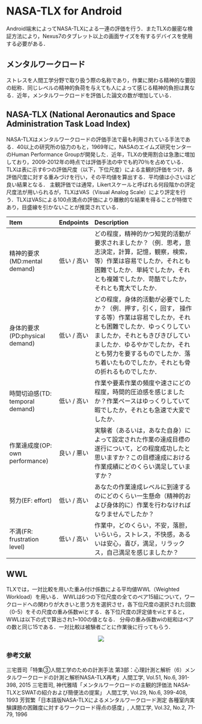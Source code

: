 # NASA-TLX for Android
Android端末によってNASA-TLXによる一連の評価を行う．またTLXの厳密な検証方法により，Nexus7のタブレット以上の画面サイズを有するデバイスを使用する必要がある．


## メンタルワークロード
ストレスを人間工学分野で取り扱う際の名称であり，作業に関わる精神的な要因の総称．同じレベルの精神的負荷を与えても人によって感じる精神的負担は異なる．近年，メンタルワークロードを評価した論文の数が増加している．


## NASA-TLX (National Aeronautics and Space Administration Task Load Index)
NASA-TLXはメンタルワークロードの評価手法で最も利用されている手法である．40以上の研究所の協力のもと，1969年に，NASAのエイムズ研究センターのHuman Performance Groupが開発した．近年，TLXの使用割合は急激に増加しており，2009-2012年の時点では評価手法の中でも約70％を占めている． 
TLXは表に示す6つの評価尺度（以下，下位尺度）による主観的評価をつけ，各評価尺度に対する重みづけを行い，その平均値を算出する．平均値は小さいほど良い結果となる．
主観評価では通常，Likertスケールと呼ばれる何段階かの評定尺度法が用いられるが，TLXはVAS（Visual Analog Scale）により評定を行う．TLXはVASによる100点満点の評価により離散的な結果を得ることが特徴であり，目盛線を引かないことが推奨されている． 

|Item|Endpoints|Description|
|:---|:---|:---|
|精神的要求(MD:mental demand)|低い / 高い|どの程度，精神的かつ知覚的活動が要求されましたか？（例．思考，意志決定，計算，記憶，観察，検索，等）作業は容易でしたか，それとも困難でしたか．単純でしたか，それとも複雑でしたか．苛酷でしたか，それとも寛大でしたか．|
|身体的要求(PD:physical demand)|低い / 高い|どの程度，身体的活動が必要でしたか？（例．押す，引く，回す， 操作する等）作業は容易でしたか，それとも困難でしたか．ゆっくりしていましたか，それともきびきびしていましたか．ゆるやかでしたか，それとも努力を要するものでしたか．落ち着いたものでしたか，それとも骨の折れるものでしたか．|
|時間切迫感(TD: temporal demand)|低い / 高い|作業や要素作業の頻度や速さにどの程度，時間的圧迫感を感じましたか？作業ペースはゆっくりしていて暇でしたか，それとも急速で大変でしたか．|
|作業達成度(OP: own performance)|良い / 悪い|実験者（あるいは，あなた自身）によって設定された作業の達成目標の遂行について，どの程度成功したと思いますか？この目標達成における作業成績にどのくらい満足していますか？|
|努力(EF: effort)|低い / 高い|あなたの作業達成レベルに到達するのにどのくらい一生懸命（精神的および身体的に）作業を行わなければなりませんでしたか？|
|不満(FR: frustration level)|低い / 高い|作業中，どのくらい，不安，落胆，いらいら，ストレス，不快感，あるいは安心，喜び，満足，リラックス，自己満足を感じましたか？|


## WWL
TLXでは，一対比較を用いた重み付け係数による平均値WWL（Weighted Workload）を用いる．
WWLは6つの下位尺度の全てのペア15組について，ワークロードへの関わりが大きいと思う方を選択させ，各下位尺度の選択された回数（0-5）をその尺度の重み係数wiとする．各下位尺度の評定値をviとすると，WWLは以下の式で算出され1~100の値となる．
分母の重み係数wiの総和はペアの数と同じ15である．一対比較は被験者ごとに作業後に行ってもらう．　

<div align="center">
<img src="https://latex.codecogs.com/gif.latex?WWL=\frac{\sum_{i-1}^{6}(wivi)}{\sum_{i-1}^{6}wi}"/> 
</div>


### 参考文献
三宅晋司「特集③人間工学のための計測手法 第3部：心理計測と解析（6）メンタルワークロードの計測と解析NASA-TLX再考」人間工学, Vol.51, No.6, 391-398, 2015
三宅晋司, 神代雅晴「メンタルワークロードの主観的評価法 NASA-TLXとSWATの紹介および簡便法の提案」 人間工学, Vol.29, No.6, 399-408, 1993
芳賀繁「日本語版NASA-TLXによるメンタルワークロード測定 各種室内実験課題の困難度に対するワークロード得点の感度」, 人間工学, Vol.32, No.2, 71-79, 1996
